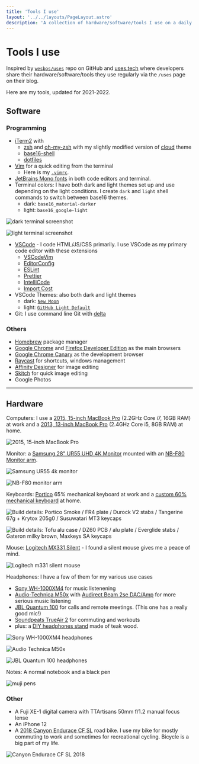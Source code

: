 ```yaml
---
title: 'Tools I use'
layout: '../../layouts/PageLayout.astro'
description: 'A collection of hardware/software/tools I use on a daily basis.'
---
```


# Tools I use

Inspired by [`wesbos/uses`](https://github.com/wesbos/awesome-uses) repo on GitHub
and [uses.tech](https://uses.tech)
where developers share their
hardware/software/tools they use regularly via the `/uses` page on their blog.

Here are my tools, updated for 2021-2022.

## Software

### Programming

- [iTerm2](https://www.iterm2.com/version3.html) with
  - [zsh](https://www.zsh.org/) and [oh-my-zsh](https://ohmyz.sh/) with my slightly modified version of [cloud](https://github.com/armno/dotfiles/blob/master/cloud-armno.zsh-theme) theme
  - [base16-shell](https://github.com/chriskempson/base16-shell)
  - [dotfiles ](https://github.com/armno/dotfiles)
- [Vim](https://www.vim.org/) for a quick editing from the terminal
  - Here is my [`.vimrc`](https://github.com/armno/dotfiles/blob/master/.vimrc).
- [JetBrains Mono fonts](https://www.jetbrains.com/lp/mono/) in both code editors and terminal.
- Terminal colors: I have both dark and light themes set up and use depending on the light conditions. I create `dark` and `light` shell commands to switch between base16 themes.
  - dark: `base16_material-darker`
  - light: `base16_google-light`

![dark terminal screenshot](/images/uses/dark.png)

![light terminal screenshot](/images/uses/light.png)

- [VSCode](https://code.visualstudio.com/) - I code HTML/JS/CSS primarily. I use VSCode as my primary code editor with these extensions
  - [VSCodeVim](https://github.com/VSCodeVim/Vim)
  - [EditorConfig](https://github.com/editorconfig/editorconfig-vscode)
  - [ESLint](https://github.com/Microsoft/vscode-eslint)
  - [Prettier](https://github.com/prettier/prettier-vscode)
  - [IntelliCode](https://github.com/MicrosoftDocs/intellicode)
  - [Import Cost](https://marketplace.visualstudio.com/items?itemName=wix.vscode-import-cost)
- VSCode Themes: also both dark and light themes
  - dark: [`New Moon`](https://taniarascia.github.io/new-moon/)
  - light: [`GitHub Light Default`](https://marketplace.visualstudio.com/items?itemName=GitHub.github-vscode-theme)
- Git: I use command line Git with [delta](https://github.com/dandavison/delta)

### Others

- [Homebrew](https://brew.sh/) package manager
- [Google Chrome](https://www.google.com/chrome/) and [Firefox Developer Edition](https://www.mozilla.org/en-US/firefox/developer/) as the main browsers
- [Google Chrome Canary](https://www.google.com/chrome/canary) as the development browser
- [Raycast](https://www.raycast.com/) for shortcuts, windows management
- [Affinity Designer](https://affinity.serif.com/en-us/) for image editing
- [Skitch](https://evernote.com/products/skitch) for quick image editing
- Google Photos

---

## Hardware

Computers: I use a [2015, 15-inch MacBook Pro](https://support.apple.com/kb/SP719?locale=en_US) (2.2GHz Core i7, 16GB RAM) at work
and a [2013, 13-inch MacBook Pro](https://support.apple.com/kb/sp691?locale=th_TH) (2.4GHz Core i5, 8GB RAM) at home.

![2015, 15-inch MacBook Pro](/images/uses/laptop.jpg)

Monitor: a [Samsung 28" UR55 UHD 4K Monitor](https://www.samsung.com/th/business/monitors/ur55/lu28r550uqexxt/) mounted with an [NB-F80 Monitor arm](https://www.google.com/search?q=nb-f80+monitor+arm).

![Samsung UR55 4k monitor](/images/uses/desk-monitor.jpg)

![NB-F80 monitor arm](/images/uses/nb80-monitor-arm.jpg)

Keyboards: [Portico](https://thekey.company/products/portico-keyboard) 65% mechanical keyboard at work and a [custom 60% mechanical keyboard](https://armno.in.th/2019/05/01/custom-mechanical-keyboard-build-2/) at home.

![Build details: Portico Smoke / FR4 plate / Durock V2 stabs / Tangerine 67g + Krytox 205g0 / Susuwatari MT3 keycaps](/images/uses/portico-keyboard.jpg)

![Build details: Tofu alu case / DZ60 PCB / alu plate / Everglide stabs / Gateron milky brown, Maxkeys SA keycaps](/images/uses/keyboard-tofu-sa-bluegray.jpg)

Mouse: [Logitech MX331 Silent](https://www.logitech.com/th-th/products/mice/m331-silent-plus-mouse.910-004914.html) - I found a silent mouse gives me a peace of mind.

![Logitech m331 silent mouse](/images/uses/mouse-m331.jpg)

Headphones: I have a few of them for my various use cases

- [Sony WH-1000XM4](https://www.sony.co.th/en/electronics/headband-headphones/wh-1000xm4) for music listenening
- [Audio-Technica M50x](https://armno.in.th/2015/08/04/audio-technica-ath-m50x/) with [Audirect Beam 2se DAC/Amp](https://www.google.com/search?q=Audirect+Beam+2se+DAC) for more serious music listening
- [JBL Quantum 100](https://th.jbl.com/gaming/QUANTUM100.html) for calls and remote meetings. (This one has a really good mic!)
- [Soundpeats TrueAir 2](https://www.google.com/search?q=Soundpeats+TrueAir+2) for commuting and workouts
- plus: a [DIY headphones stand](https://armno.wordpress.com/2013/05/09/746-headphone-stand/) made of teak wood.

![Sony WH-1000XM4 headphones](/images/uses/sony-xm4.jpg)

![Audio Technica M50x](/images/uses/headphones.jpg)

![JBL Quantum 100 headphones](/images/uses/jbl-quantum-100.jpg)

Notes: A normal notebook and a black pen

![muji pens](/images/uses/pens.jpg)

### Other

- A Fuji XE-1 digital camera with TTArtisans 50mm f/1.2 manual focus lense
- An iPhone 12
- A [2018 Canyon Endurace CF SL](https://armno.in.th/2019/01/28/ordering-a-canyon-bike-review/) road bike.
I use my bike for mostly commuting to work and sometimes for recreational cycling. Bicycle is a big part of my life.

![Canyon Endurace CF SL 2018](/images/uses/bike.jpg)
